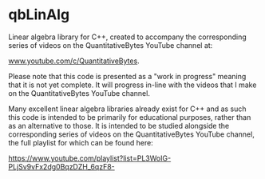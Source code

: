 # qbLinAlg
Linear algebra library for C++, created to accompany the corresponding series of videos on the QuantitativeBytes YouTube channel at:

www.youtube.com/c/QuantitativeBytes.

Please note that this code is presented as a "work in progress" meaning that it is not yet complete. It will progress in-line with the videos that I make on the QuantitativeBytes YouTube channel.

Many excellent linear algebra libraries already exist for C++ and as such this code is intended to be primarily for educational purposes, rather than as an alternative to those. It is intended to be studied alongside the corresponding series of videos on the QuantitativeBytes YouTube channel, the full playlist for which can be found here:

https://www.youtube.com/playlist?list=PL3WoIG-PLjSv9vFx2dg0BqzDZH_6qzF8-


